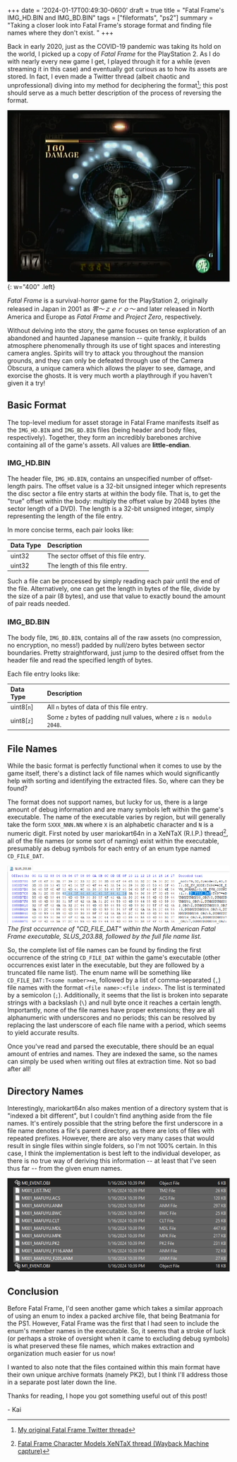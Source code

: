 +++
date = '2024-01-17T00:49:30-0600'
draft = true
title = "Fatal Frame's IMG_HD.BIN and IMG_BD.BIN"
tags = ["fileformats", "ps2"]
summary = "Taking a closer look into Fatal Frame's storage format and finding file names where they don't exist. "
+++

Back in early 2020, just as the COVID-19 pandemic was taking its hold on the world, I picked up a copy of _Fatal Frame_ for the PlayStation 2. As I do with nearly every new game I get, I played through it for a while (even streaming it in this case) and eventually got curious as to how its assets are stored. In fact, I even made a Twitter thread (albeit chaotic and unprofessional) diving into my method for deciphering the format[^1]; this post should serve as a much better description of the process of reversing the format.

![A screenshot from Fatal Frame, where the player is damaging a spirit through use of the Camera Obscura.](gamess2.png){: w="400" .left}

_Fatal Frame_ is a survival-horror game for the PlayStation 2, originally released in Japan in 2001 as _零～ｚｅｒｏ～_ and later released in North America and Europe as _Fatal Frame_ and _Project Zero_, respectively.

Without delving into the story, the game focuses on tense exploration of an abandoned and haunted Japanese mansion -- quite frankly, it builds atmosphere phenomenally through its use of tight spaces and interesting camera angles. Spirits will try to attack you throughout the mansion grounds, and they can only be defeated through use of the Camera Obscura, a unique camera which allows the player to see, damage, and exorcise the ghosts. It is very much worth a playthrough if you haven't given it a try!

## Basic Format

The top-level medium for asset storage in Fatal Frame manifests itself as the ``IMG_HD.BIN`` and ``IMG_BD.BIN`` files (being header and body files, respectively). Together, they form an incredibly barebones archive containing all of the game's assets. All values are **little-endian**.

### IMG_HD.BIN

The header file, ``IMG_HD.BIN``, contains an unspecified number of offset-length pairs. The offset value is a 32-bit unsigned integer which represents the disc sector a file entry starts at within the body file. That is, to get the "true" offset within the body: multiply the offset value by 2048 bytes (the sector length of a DVD). The length is a 32-bit unsigned integer, simply representing the length of the file entry.

In more concise terms, each pair looks like:

| Data Type | Description                           |
|:----------|:--------------------------------------|
| uint32    | The sector offset of this file entry. |
| uint32    | The length of this file entry.        |

Such a file can be processed by simply reading each pair until the end of the file. Alternatively, one can get the length in bytes of the file, divide by the size of a pair (8 bytes), and use that value to exactly bound the amount of pair reads needed.

### IMG_BD.BIN

The body file, ``IMG_BD.BIN``, contains all of the raw assets (no compression, no encryption, no mess!) padded by null/zero bytes between sector boundaries. Pretty straightforward, just jump to the desired offset from the header file and read the specified length of bytes.

Each file entry looks like:

| Data Type     | Description                                 |
|:--------------|:--------------------------------------------|
| uint8[``n``]  | All ``n`` bytes of data of this file entry. |
| uint8[``z``]  | Some ``z`` bytes of padding null values, where ``z`` is ``n modulo 2048``. |

## File Names

While the basic format is perfectly functional when it comes to use by the game itself, there's a distinct lack of file names which would significantly help with sorting and identifying the extracted files. So, where can they be found?

The format does not support names, but lucky for us, there is a large amount of debug information and are many symbols left within the game's executable. The name of the executable varies by region, but will generally take the form ``SXXX_NNN.NN`` where ``X`` is an alphabetic character and ``N`` is a numeric digit. First noted by user mariokart64n in a XeNTaX (R.I.P.) thread[^2], all of the file names (or some sort of naming) exist within the executable, presumably as debug symbols for each entry of an enum type named ``CD_FILE_DAT``.

![The first occurrence of "CD_FILE_DAT" within a North American Fatal Frame executable, followed by the file name list.](cdfiledat.png)
_The first occurrence of "CD\_FILE\_DAT" within the North American Fatal Frame executable, SLUS_203.88, followed by the full file name list._

So, the complete list of file names can be found by finding the first occurrence of the string ``CD_FILE_DAT`` within the game's executable (other occurrences exist later in the executable, but they are followed by a truncated file name list). The enum name will be something like ``CD_FILE_DAT:T<some number>=e``, followed by a list of comma-separated (``,``) file names with the format ``<file name>:<file index>``. The list is terminated by a semicolon (``;``).  Additionally, it seems that the list is broken into separate strings with a backslash (``\``) and null byte once it reaches a certain length. Importantly, none of the file names have proper extensions; they are all alphanumeric with underscores and no periods; this can be resolved by replacing the last underscore of each file name with a period, which seems to yield accurate results.

Once you've read and parsed the executable, there should be an equal amount of entries and names. They are indexed the same, so the names can simply be used when writing out files at extraction time. Not so bad after all!

## Directory Names

Interestingly, mariokart64n also makes mention of a directory system that is "indexed a bit different", but I couldn't find anything aside from the file names. It's entirely possible that the string before the first underscore in a file name denotes a file's parent directory, as there are lots of files with repeated prefixes. However, there are also very many cases that would result in single files within single folders, so I'm not 100% certain. In this case, I think the implementation is best left to the individual developer, as there is no true way of deriving this information -- at least that I've seen thus far -- from the given enum names.

![A group of extracted files with a common prefix that might indicate a directory.](groupedfiles.png "A group of extracted files with a common prefix that might indicate a directory.")

## Conclusion

Before Fatal Frame, I'd seen another game which takes a similar approach of using an enum to index a packed archive file, that being Beatmania for the PS1. However, Fatal Frame was the first that I had seen to include the enum's member names in the executable. So, it seems that a stroke of luck (or perhaps a stroke of oversight when it came to excluding debug symbols) is what preserved these file names, which makes extraction and organization much easier for us now!

I wanted to also note that the files contained within this main format have their own unique archive formats (namely PK2), but I think I'll address those in a separate post later down the line.

Thanks for reading, I hope you got something useful out of this post!

\- Kai

[^1]: [My original Fatal Frame Twitter thread](https://twitter.com/resistivkai/status/1242556929123155975)
[^2]: [Fatal Frame Character Models XeNTaX thread (Wayback Machine capture)](https://web.archive.org/web/20231014043025/https://forum.xentax.com/viewtopic.php?t=2774&start=15)
